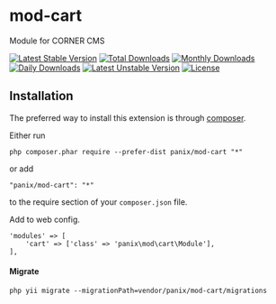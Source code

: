 mod-cart
===========
Module for CORNER CMS

[![Latest Stable Version](https://poser.pugx.org/panix/mod-cart/v/stable)](https://packagist.org/packages/panix/mod-cart) [![Total Downloads](https://poser.pugx.org/panix/mod-cart/downloads)](https://packagist.org/packages/panix/mod-cart) [![Monthly Downloads](https://poser.pugx.org/panix/mod-cart/d/monthly)](https://packagist.org/packages/panix/mod-cart) [![Daily Downloads](https://poser.pugx.org/panix/mod-cart/d/daily)](https://packagist.org/packages/panix/mod-cart) [![Latest Unstable Version](https://poser.pugx.org/panix/mod-cart/v/unstable)](https://packagist.org/packages/panix/mod-cart) [![License](https://poser.pugx.org/panix/mod-cart/license)](https://packagist.org/packages/panix/mod-cart)


Installation
------------

The preferred way to install this extension is through [composer](http://getcomposer.org/download/).

Either run

```
php composer.phar require --prefer-dist panix/mod-cart "*"
```

or add

```
"panix/mod-cart": "*"
```

to the require section of your `composer.json` file.

Add to web config.
```
'modules' => [
    'cart' => ['class' => 'panix\mod\cart\Module'],
],
```

#### Migrate
```
php yii migrate --migrationPath=vendor/panix/mod-cart/migrations
```
